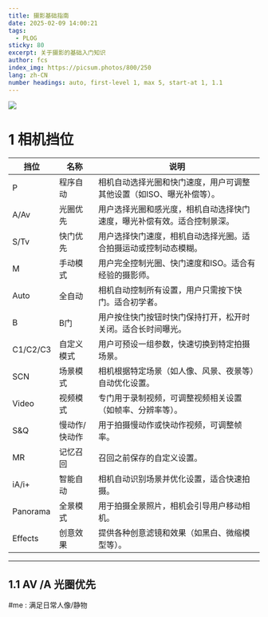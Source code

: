 ```yaml
---
title: 摄影基础指南
date: 2025-02-09 14:00:21
tags:
  - PLOG
sticky: 80
excerpt: 关于摄影的基础入门知识
author: fcs
index_img: https://picsum.photos/800/250
lang: zh-CN
number headings: auto, first-level 1, max 5, start-at 1, 1.1
---
```


![](https://picsum.photos/800/250)

# 1 相机挡位

| 挡位       | 名称      | 说明                                   |
| -------- | ------- | ------------------------------------ |
| P        | 程序自动    | 相机自动选择光圈和快门速度，用户可调整其他设置（如ISO、曝光补偿等）。 |
| A/Av     | 光圈优先    | 用户选择光圈和感光度，相机自动选择快门速度，曝光补偿有效。适合控制景深。 |
| S/Tv     | 快门优先    | 用户选择快门速度，相机自动选择光圈。适合拍摄运动或控制动态模糊。     |
| M        | 手动模式    | 用户完全控制光圈、快门速度和ISO。适合有经验的摄影师。         |
| Auto     | 全自动     | 相机自动控制所有设置，用户只需按下快门。适合初学者。           |
| B        | B门      | 用户按住快门按钮时快门保持打开，松开时关闭。适合长时间曝光。       |
| C1/C2/C3 | 自定义模式   | 用户可预设一组参数，快速切换到特定拍摄场景。               |
| SCN      | 场景模式    | 相机根据特定场景（如人像、风景、夜景等）自动优化设置。          |
| Video    | 视频模式    | 专门用于录制视频，可调整视频相关设置（如帧率、分辨率等）。        |
| S&Q      | 慢动作/快动作 | 用于拍摄慢动作或快动作视频，可调整帧率。                 |
| MR       | 记忆召回    | 召回之前保存的自定义设置。                        |
| iA/i+    | 智能自动    | 相机自动识别场景并优化设置，适合快速拍摄。                |
| Panorama | 全景模式    | 用于拍摄全景照片，相机会引导用户移动相机。                |
| Effects  | 创意效果    | 提供各种创意滤镜和效果（如黑白、微缩模型等）。              |

---

## 1.1 AV /A 光圈优先

#me : 满足日常人像/静物


